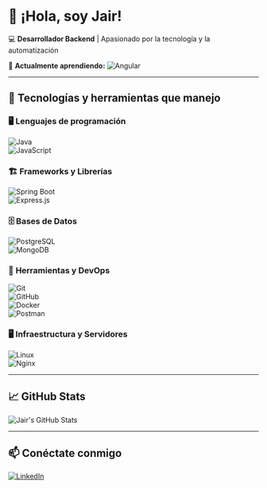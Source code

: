 # 👋 ¡Hola, soy Jair!  
💻 **Desarrollador Backend** | Apasionado por la tecnología y la automatización  

📍 **Actualmente aprendiendo:** ![Angular](https://img.shields.io/badge/Angular-DD0031?style=flat&logo=angular&logoColor=white)  

---

## 🚀 Tecnologías y herramientas que manejo  

### 🖥 **Lenguajes de programación**  
![Java](https://img.shields.io/badge/Java-007396?style=flat&logo=java&logoColor=white)  
![JavaScript](https://img.shields.io/badge/JavaScript-F7DF1E?style=flat&logo=javascript&logoColor=black)  

### 🏗 **Frameworks y Librerías**  
![Spring Boot](https://img.shields.io/badge/Spring%20Boot-6DB33F?style=flat&logo=spring-boot&logoColor=white)  
![Express.js](https://img.shields.io/badge/Express.js-000000?style=flat&logo=express&logoColor=white)  

### 🗄 **Bases de Datos**  
![PostgreSQL](https://img.shields.io/badge/PostgreSQL-4169E1?style=flat&logo=postgresql&logoColor=white)  
![MongoDB](https://img.shields.io/badge/MongoDB-47A248?style=flat&logo=mongodb&logoColor=white)  

### 🔧 **Herramientas y DevOps**  
![Git](https://img.shields.io/badge/Git-F05032?style=flat&logo=git&logoColor=white)  
![GitHub](https://img.shields.io/badge/GitHub-181717?style=flat&logo=github&logoColor=white)  
![Docker](https://img.shields.io/badge/Docker-2496ED?style=flat&logo=docker&logoColor=white)  
![Postman](https://img.shields.io/badge/Postman-FF6C37?style=flat&logo=postman&logoColor=white)  

### 🖥 **Infraestructura y Servidores**  
![Linux](https://img.shields.io/badge/Linux-FCC624?style=flat&logo=linux&logoColor=black)  
![Nginx](https://img.shields.io/badge/Nginx-009639?style=flat&logo=nginx&logoColor=white)  

---

## 📈 GitHub Stats  
![Jair's GitHub Stats](https://github-readme-stats.vercel.app/api?username=Jair25x&show_icons=true&theme=dark)  

---

## 📫 Conéctate conmigo  
[![LinkedIn](https://img.shields.io/badge/LinkedIn-0A66C2?style=flat&logo=linkedin&logoColor=white)](https://www.linkedin.com/in/jair-almanza-cuno-61038b208)  
